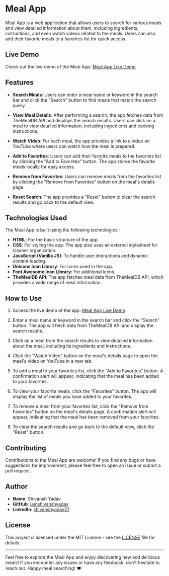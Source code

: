 # Meal App


Meal App is a web application that allows users to search for various meals and view detailed information about them, including ingredients, instructions, and even watch videos related to the meals. Users can also add their favorite meals to a favorites list for quick access.

## Live Demo

Check out the live demo of the Meal App: [Meal App Live Demo](https://iamshivanshyadav.github.io/Meal-App/)

## Features

- **Search Meals**: Users can enter a meal name or keyword in the search bar and click the "Search" button to find meals that match the search query.

- **View Meal Details**: After performing a search, the app fetches data from TheMealDB API and displays the search results. Users can click on a meal to view detailed information, including ingredients and cooking instructions.

- **Watch Video**: For each meal, the app provides a link to a video on YouTube where users can watch how the meal is prepared.

- **Add to Favorites**: Users can add their favorite meals to the favorites list by clicking the "Add to Favorites" button. The app stores the favorite meals locally for easy access.

- **Remove from Favorites**: Users can remove meals from the favorites list by clicking the "Remove from Favorites" button on the meal's details page.

- **Reset Search**: The app provides a "Reset" button to clear the search results and go back to the default view.

## Technologies Used

The Meal App is built using the following technologies:

- **HTML**: For the basic structure of the app.
- **CSS**: For styling the app. The app also uses an external stylesheet for cleaner organization.
- **JavaScript (Vanilla JS)**: To handle user interactions and dynamic content loading.
- **Unicons Icon Library**: For icons used in the app.
- **Font Awesome Icon Library**: For additional icons.
- **TheMealDB API**: The app fetches meal data from TheMealDB API, which provides a wide range of meal information.

## How to Use

1. Access the live demo of the app: [Meal App Live Demo](https://iamshivanshyadav.github.io/Meal-App/)

2. Enter a meal name or keyword in the search bar and click the "Search" button. The app will fetch data from TheMealDB API and display the search results.

3. Click on a meal from the search results to view detailed information about the meal, including its ingredients and instructions.

4. Click the "Watch Video" button on the meal's details page to open the meal's video on YouTube in a new tab.

5. To add a meal to your favorites list, click the "Add to Favorites" button. A confirmation alert will appear, indicating that the meal has been added to your favorites.

6. To view your favorite meals, click the "Favorites" button. The app will display the list of meals you have added to your favorites.

7. To remove a meal from your favorites list, click the "Remove from Favorites" button on the meal's details page. A confirmation alert will appear, indicating that the meal has been removed from your favorites.

8. To clear the search results and go back to the default view, click the "Reset" button.

## Contributing

Contributions to the Meal App are welcome! If you find any bugs or have suggestions for improvement, please feel free to open an issue or submit a pull request.

## Author

- **Name**: Shivansh Yadav
- **GitHub**: [iamshivanshyadav](https://github.com/iamshivanshyadav)
- **LinkedIn**: [shivanshyadav27](https://www.linkedin.com/in/shivanshyadav27/)

## License

This project is licensed under the MIT License - see the [LICENSE](LICENSE) file for details.

---

Feel free to explore the Meal App and enjoy discovering new and delicious meals! If you encounter any issues or have any feedback, don't hesitate to reach out. Happy meal searching! 🍽️
